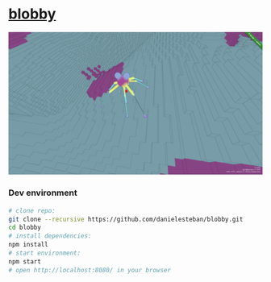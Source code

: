 [blobby](https://github.com/danielesteban/blobby)
==

[![screenshot](public/screenshot.png)](https://blobby.gatunes.com)

### Dev environment

```bash
# clone repo:
git clone --recursive https://github.com/danielesteban/blobby.git
cd blobby
# install dependencies:
npm install
# start environment:
npm start
# open http://localhost:8080/ in your browser
```
